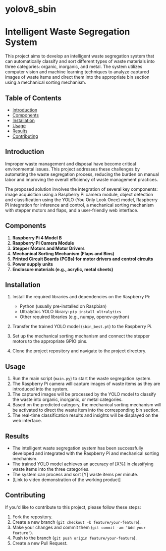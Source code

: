 # yolov8_sbin
 
# Intelligent Waste Segregation System

This project aims to develop an intelligent waste segregation system that can automatically classify and sort different types of waste materials into three categories: organic, inorganic, and metal. The system utilizes computer vision and machine learning techniques to analyze captured images of waste items and direct them into the appropriate bin section using a mechanical sorting mechanism.

## Table of Contents

- [Introduction](#introduction)
- [Components](#components)
- [Installation](#installation)
- [Usage](#usage)
- [Results](#results)
- [Contributing](#contributing)

## Introduction

Improper waste management and disposal have become critical environmental issues. This project addresses these challenges by automating the waste segregation process, reducing the burden on manual labor and improving the overall efficiency of waste management practices.

The proposed solution involves the integration of several key components: image acquisition using a Raspberry Pi camera module, object detection and classification using the YOLO (You Only Look Once) model, Raspberry Pi integration for inference and control, a mechanical sorting mechanism with stepper motors and flaps, and a user-friendly web interface.

## Components

1. **Raspberry Pi 4 Model B**
2. **Raspberry Pi Camera Module**
3. **Stepper Motors and Motor Drivers**
4. **Mechanical Sorting Mechanism (Flaps and Bins)**
5. **Printed Circuit Boards (PCBs) for motor drivers and control circuits**
6. **Power supply units**
7. **Enclosure materials (e.g., acrylic, metal sheets)**

## Installation

1. Install the required libraries and dependencies on the Raspberry Pi:
   - Python (usually pre-installed on Raspbian)
   - Ultralytics YOLO library: `pip install ultralytics`
   - Other required libraries (e.g., numpy, opencv-python)

2. Transfer the trained YOLO model (`sbin_best.pt`) to the Raspberry Pi.

3. Set up the mechanical sorting mechanism and connect the stepper motors to the appropriate GPIO pins.

4. Clone the project repository and navigate to the project directory.

## Usage

1. Run the main script (`main.py`) to start the waste segregation system.
2. The Raspberry Pi camera will capture images of waste items as they are introduced into the system.
3. The captured images will be processed by the YOLO model to classify the waste into organic, inorganic, or metal categories.
4. Based on the predicted category, the mechanical sorting mechanism will be activated to direct the waste item into the corresponding bin section.
5. The real-time classification results and insights will be displayed on the web interface.

## Results

- The intelligent waste segregation system has been successfully developed and integrated with the Raspberry Pi and mechanical sorting mechanism.
- The trained YOLO model achieves an accuracy of [X%] in classifying waste items into the three categories.
- The system can process and sort [Y] waste items per minute.
- [Link to video demonstration of the working product]

## Contributing

If you'd like to contribute to this project, please follow these steps:

1. Fork the repository.
2. Create a new branch (`git checkout -b feature/your-feature`).
3. Make your changes and commit them (`git commit -am 'Add your feature'`).
4. Push to the branch (`git push origin feature/your-feature`).
5. Create a new Pull Request.
